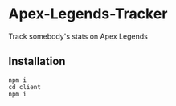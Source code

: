 # Apex-Legends-Tracker
Track somebody's stats on Apex Legends

## Installation

`npm i`
<br>
`cd client`
<br>
`npm i`
